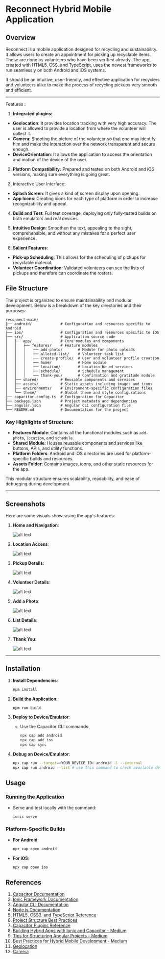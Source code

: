 # Reconnect Hybrid Mobile Application

## Overview

Reconnect is a mobile application designed for recycling and sustainability. It allows users to create an appointment for picking up recyclable items. These are done by volunteers who have been verified already. The app, created with HTML5, CSS, and TypeScript, uses the newest frameworks to run seamlessly on both Android and iOS systems.

It should be an intuitive, user-friendly, and effective application for recyclers and volunteers alike to make the process of recycling pickups very smooth and efficient. 

---

Features : 

1. **Integrated plugins:**
- **Geolocation**: It provides location tracking with very high accuracy. The user is allowed to provide a location from where the volunteer will collect it.
- **Camera**: Shooting the picture of the volunteer so that one may identify him and make the interaction over the network transparent and secure enough.
- **DeviceOrientation**: It allows the application to access the orientation and motion of the device of the user.

2. **Platform Compatibility:**
Prepared and tested on both Android and iOS versions, making sure everything is going great.

3. Interactive User Interface:
- **Splash Screen**: It gives a kind of screen display upon opening.
- **App Icons**: Creating icons for each type of platform in order to increase recognizability and appeal.

4. **Build and Test**:
Full test coverage, deploying only fully-tested builds on both emulators and real devices.

5. **Intuitive Design**: Smoothen the text, appealing to the sight, comprehensible, and without any mistakes for a perfect user experience. 

6. **Salient Features**: 
- **Pick-up Scheduling**: This allows for the scheduling of pickups for recyclable material. 
- **Volunteer Coordination**: Validated volunteers can see the lists of pickups and therefore can coordinate the rosters.

## File Structure

The project is organized to ensure maintainability and modular development. Below is a breakdown of the key directories and their purposes:

```
reconnect-main/
├── android/             # Configuration and resources specific to Android
├── ios/                 # Configuration and resources specific to iOS
├── src/                 # Application source code
│   ├── app/             # Core modules and components
│   │   ├── features/    # Feature modules
│   │   │   ├── add-photo/       # Module for photo uploads
│   │   │   ├── alloted-list/    # Volunteer task list
│   │   │   ├── create-profile/  # User and volunteer profile creation
│   │   │   ├── home/            # Home module
│   │   │   ├── location/        # Location-based services
│   │   │   ├── schedule/        # Schedule management
│   │   │   └── thank-you/       # Confirmation and gratitude module
│   ├── shared/          # Reusable components and services
│   ├── assets/          # Static assets including images and icons
│   ├── environments/    # Environment-specific configuration files
│   └── theme/           # Global theme and style configurations
├── capacitor.config.ts  # Configuration for Capacitor
├── package.json         # Project metadata and dependencies
├── angular.json         # Angular CLI configuration file
└── README.md            # Documentation for the project
```

### Key Highlights of Structure:
- **Features Module**: Contains all the functional modules such as `add-photo`, `location`, and `schedule`.
- **Shared Module**: Houses reusable components and services like buttons, APIs, and utility functions.
- **Platform Folders**: Android and iOS directories are used for platform-specific builds and resources.
- **Assets Folder**: Contains images, icons, and other static resources for the app.

This modular structure ensures scalability, readability, and ease of debugging during development.

---

## Screenshots

Here are some visuals showcasing the app's features:

1. **Home and Navigation**:
   
    ![alt text](./assets/screenshots/1.jpeg)

2. **Location Access**:

    ![alt text](./assets/screenshots/2.jpeg)
  
3. **Pickup Details**:

    ![alt text](./assets/screenshots/8.jpeg)
  
4. **Volunteer Details**:

    ![alt text](./assets/screenshots/5.jpeg)

5. **Add a Photo**:

    ![alt text](./assets/screenshots/3.jpeg)

6. **List Details**:

    ![alt text](./assets/screenshots/7.jpeg)

7. **Thank You**:

    ![alt text](./assets/screenshots/6.jpeg)

---

## Installation

1. **Install Dependencies**:
   ```bash
   npm install
   ```

2. **Build the Application**:
   ```bash
   npm run build
   ```

3. **Deploy to Device/Emulator**:
   - Use the Capacitor CLI commands:
     ```bash
     npx cap add android
     npx cap add ios
     npx cap sync
     ```

4. **Debug on Device/Emulator**:
     ```bash
     npx cap run --target=<YOUR_DEVICE_ID> android -l --external
     npx cap run android --list # use this command to check available device
     ```

## Usage

### Running the Application
- Serve and test locally with the command:
  ```bash
  ionic serve
  ```

### Platform-Specific Builds
- **For Android**:
  ```bash
  npx cap open android
  ```
- **For iOS**:
  ```bash
  npx cap open ios
  ```


## References
1. [Capacitor Documentation](https://capacitorjs.com/docs/)
2. [Ionic Framework Documentation](https://ionicframework.com/docs/)
3. [Angular CLI Documentation](https://angular.io/cli)
4. [Node.js Documentation](https://nodejs.org/)
5. [HTML5, CSS3, and TypeScript Reference](https://developer.mozilla.org/)
6. [Project Structure Best Practices](https://angular.io/guide/styleguide)
7. [Capacitor Plugins Reference](https://capacitorjs.com/docs/apis)
8. [Building Hybrid Apps with Ionic and Capacitor - Medium](https://medium.com/@example/building-hybrid-apps-with-ionic-and-capacitor-12345)
9. [Tips for Structuring Angular Projects - Medium](https://medium.com/@example/tips-for-structuring-angular-projects-67890)
10. [Best Practices for Hybrid Mobile Development - Medium](https://medium.com/@example/best-practices-for-hybrid-mobile-development-11223)
11. [Geolocation](https://ionicframework.com/docs/native/geolocation)
12. [Camera](https://ionicframework.com/docs/angular/your-first-app/taking-photos)